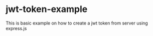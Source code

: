 # jwt-token-example

This is basic example on how to create a jwt token from server using express.js
